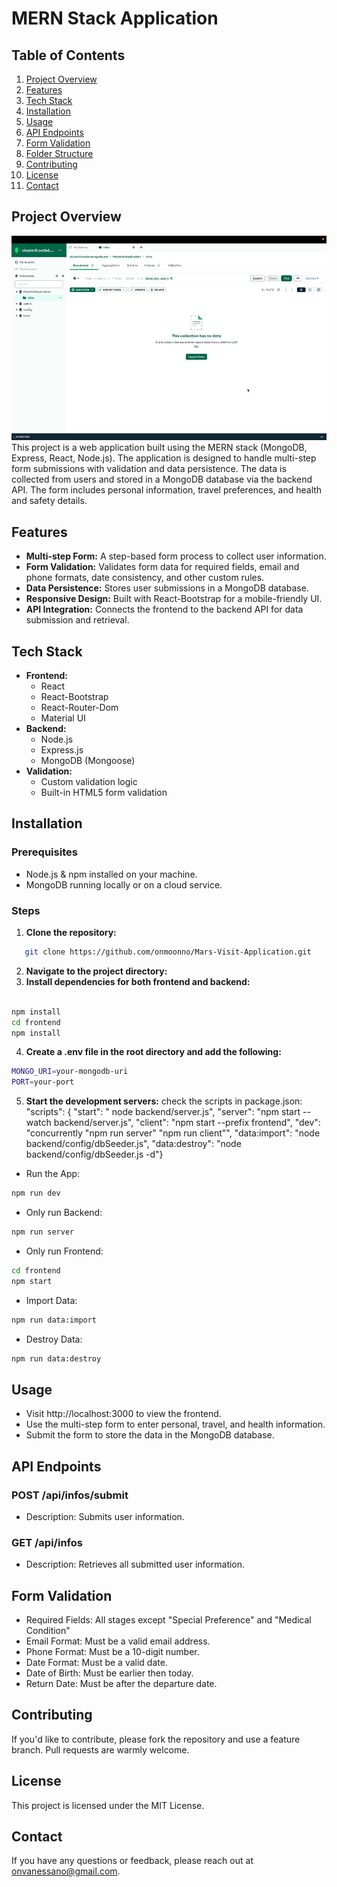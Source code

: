 # MERN Stack Application

## Table of Contents

1. [Project Overview](#project-overview)
2. [Features](#features)
3. [Tech Stack](#tech-stack)
4. [Installation](#installation)
5. [Usage](#usage)
6. [API Endpoints](#api-endpoints)
7. [Form Validation](#form-validation)
8. [Folder Structure](#folder-structure)
9. [Contributing](#contributing)
10. [License](#license)
11. [Contact](#contact)

## Project Overview

![Demo](https://github.com/onmoonno/Mars-Visit-Application/blob/main/frontend/public/Mar%20Visit%20App%20Demo.gif)
This project is a web application built using the MERN stack (MongoDB, Express, React, Node.js). The application is designed to handle multi-step form submissions with validation and data persistence. The data is collected from users and stored in a MongoDB database via the backend API. The form includes personal information, travel preferences, and health and safety details.

## Features

- **Multi-step Form:** A step-based form process to collect user information.
- **Form Validation:** Validates form data for required fields, email and phone formats, date consistency, and other custom rules.
- **Data Persistence:** Stores user submissions in a MongoDB database.
- **Responsive Design:** Built with React-Bootstrap for a mobile-friendly UI.
- **API Integration:** Connects the frontend to the backend API for data submission and retrieval.

## Tech Stack

- **Frontend:**
  - React
  - React-Bootstrap
  - React-Router-Dom
  - Material UI
- **Backend:**
  - Node.js
  - Express.js
  - MongoDB (Mongoose)
- **Validation:**
  - Custom validation logic
  - Built-in HTML5 form validation

## Installation

### Prerequisites

- Node.js & npm installed on your machine.
- MongoDB running locally or on a cloud service.

### Steps

1. **Clone the repository:**

```bash
   git clone https://github.com/onmoonno/Mars-Visit-Application.git

```

2. **Navigate to the project directory:**
3. **Install dependencies for both frontend and backend:**

```bash

npm install
cd frontend
npm install
```

4. **Create a .env file in the root directory and add the following:**

```bash
MONGO_URI=your-mongodb-uri
PORT=your-port
```

5. **Start the development servers:**
   check the scripts in package.json:
   "scripts": {
   "start": " node backend/server.js",
   "server": "npm start --watch backend/server.js",
   "client": "npm start --prefix frontend",
   "dev": "concurrently \"npm run server\" \"npm run client\"",
   "data:import": "node backend/config/dbSeeder.js",
   "data:destroy": "node backend/config/dbSeeder.js -d"}

- Run the App:

```bash
npm run dev
```

- Only run Backend:

```bash
npm run server
```

- Only run Frontend:

```bash
cd frontend
npm start
```

- Import Data:

```bash
npm run data:import
```

- Destroy Data:

```bash
npm run data:destroy
```

## Usage

- Visit http://localhost:3000 to view the frontend.
- Use the multi-step form to enter personal, travel, and health information.
- Submit the form to store the data in the MongoDB database.

## API Endpoints

### POST /api/infos/submit

- Description: Submits user information.

### GET /api/infos

- Description: Retrieves all submitted user information.

## Form Validation

- Required Fields: All stages except "Special Preference" and "Medical Condition"
- Email Format: Must be a valid email address.
- Phone Format: Must be a 10-digit number.
- Date Format: Must be a valid date.
- Date of Birth: Must be earlier then today.
- Return Date: Must be after the departure date.

## Contributing

If you'd like to contribute, please fork the repository and use a feature branch. Pull requests are warmly welcome.

## License

This project is licensed under the MIT License.

## Contact

If you have any questions or feedback, please reach out at onvanessano@gmail.com.
